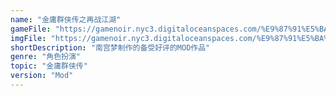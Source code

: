 ```yaml
---
name: "金庸群侠传之再战江湖"
gameFile: "https://gamenoir.nyc3.digitaloceanspaces.com/%E9%87%91%E5%BA%B8%E7%BE%A4%E4%BE%A0%E4%BC%A0%E4%B9%8B%E5%86%8D%E6%88%98%E6%B1%9F%E6%B9%96/jyqxz-zzjh.zip"
imgFile: "https://gamenoir.nyc3.digitaloceanspaces.com/%E9%87%91%E5%BA%B8%E7%BE%A4%E4%BE%A0%E4%BC%A0%E4%B9%8B%E5%86%8D%E6%88%98%E6%B1%9F%E6%B9%96/original.jpg"
shortDescription: "南宫梦制作的备受好评的MOD作品"
genre: "角色扮演"
topic: "金庸群侠传"
version: "Mod"
---
```

